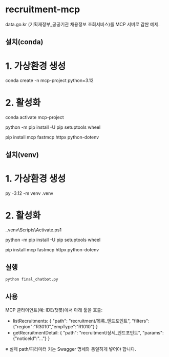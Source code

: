 # recruitment-mcp

data.go.kr (기획재정부_공공기관 채용정보 조회서비스)를 MCP 서버로 감싼 예제.

## 설치(conda)
# 1. 가상환경 생성
conda create -n mcp-project python=3.12

# 2. 활성화  
conda activate mcp-project

python -m pip install -U pip setuptools wheel

pip install mcp fastmcp httpx python-dotenv

## 설치(venv)
# 1. 가상환경 생성
py -3.12 -m venv .venv

# 2. 활성화  
.\.venv\Scripts\Activate.ps1

python -m pip install -U pip setuptools wheel

pip install mcp fastmcp httpx python-dotenv


## 실행
```bash
python final_chatbot.py
```

## 사용
MCP 클라이언트(예: IDE/챗봇)에서 아래 툴을 호출:
- listRecruitments: { "path": "recruitment/목록_엔드포인트", "filters": {"region":"R3010","empType":"R1010"} }
- getRecruitmentDetail: { "path": "recruitment/상세_엔드포인트", "params": {"noticeId":"..."} }

※ 실제 path/파라미터 키는 Swagger 명세와 동일하게 넣어야 합니다.
